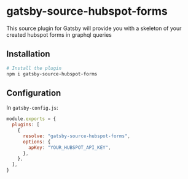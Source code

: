 # gatsby-source-hubspot-forms

This source plugin for Gatsby will provide you with a skeleton of your created hubspot forms in graphql queries

## Installation

```sh
# Install the plugin
npm i gatsby-source-hubspot-forms
```

## Configuration

In `gatsby-config.js`:

```js
module.exports = {
  plugins: [
    {
      resolve: "gatsby-source-hubspot-forms",
      options: {
        apKey: "YOUR_HUBSPOT_API_KEY",
      },
    },
  ],
}
```
